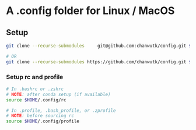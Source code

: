 # A .config folder for Linux / MacOS

## Setup
```bash
git clone --recurse-submodules     git@github.com:chanwutk/config.git $HOME/.config
```
```bash
# OR
git clone --recurse-submodules https://github.com/chanwutk/config.git $HOME/.config
```

### Setup rc and profile
```bash
# In .bashrc or .zshrc
# NOTE: after conda setup (if available)
source $HOME/.config/rc

# In .profile, .bash_profile, or .zprofile
# NOTE: before sourcing rc
source $HOME/.config/profile
```
